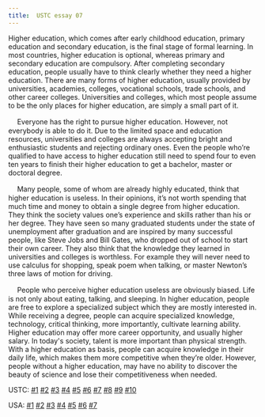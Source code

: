```yaml
---
title:  USTC essay 07
---
```


Higher education, which comes after early childhood education, primary education and secondary education, is the final stage of formal learning. In most countries, higher education is optional, whereas primary and secondary education are compulsory. After completing secondary education, people usually have to think clearly whether they need a higher education. There are many forms of higher education, usually provided by universities, academies, colleges, vocational schools, trade schools, and other career colleges. Universities and colleges, which most people assume to be the only places for higher education, are simply a small part of it.

　  Everyone has the right to pursue higher education. However, not everybody is able to do it. Due to the limited space and education resources, universities and colleges are always accepting bright and enthusiastic students and rejecting ordinary ones. Even the people who’re qualified to have access to higher education still need to spend four to even ten years to finish their higher education to get a bachelor, master or doctoral degree.

　  Many people, some of whom are already highly educated, think that higher education is useless. In their opinions, it’s not worth spending that much time and money to obtain a single degree from higher education. They think the society values one’s experience and skills rather than his or her degree. They have seen so many graduated students under the state of unemployment after graduation and are inspired by many successful people, like Steve Jobs and Bill Gates, who dropped out of school to start their own career. They also think that the knowledge they learned in universities and colleges is worthless. For example they will never need to use calculus for shopping, speak poem when talking, or master Newton’s three laws of motion for driving.  

　  People who perceive higher education useless are obviously biased. Life is not only about eating, talking, and sleeping. In higher education, people are free to explore a specialized subject which they are mostly interested in. While receiving a degree, people can acquire specialized knowledge, technology, critical thinking, more importantly, cultivate learning ability. Higher education may offer more career opportunity, and usually higher salary. In today's society, talent is more important than physical strength. With a higher education as basis, people can acquire knowledge in their daily life, which makes them more competitive when they’re older. However, people without a higher education, may have no ability to discover the beauty of science and lose their competitiveness when needed.

USTC: [\#1](/meeting/highereducation/ustc1) [\#2](/meeting/highereducation/ustc2) [\#3](/meeting/highereducation/ustc3) [\#4](/meeting/highereducation/ustc4) [\#5](/meeting/highereducation/ustc5) [\#6](/meeting/highereducation/ustc6)  [\#7](/meeting/highereducation/ustc7)  [\#8](/meeting/highereducation/ustc8) [\#9](/meeting/highereducation/ustc9) [\#10](/meeting/highereducation/ustc10)

USA: [\#1](/meeting/highereducation/usa1) [\#2](/meeting/highereducation/usa2) [\#3](/meeting/highereducation/usa3) [\#4](/meeting/highereducation/usa4) [\#5](/meeting/highereducation/usa5)  [\#6](/meeting/highereducation/usa6) [\#7](/meeting/highereducation/usa7)        
